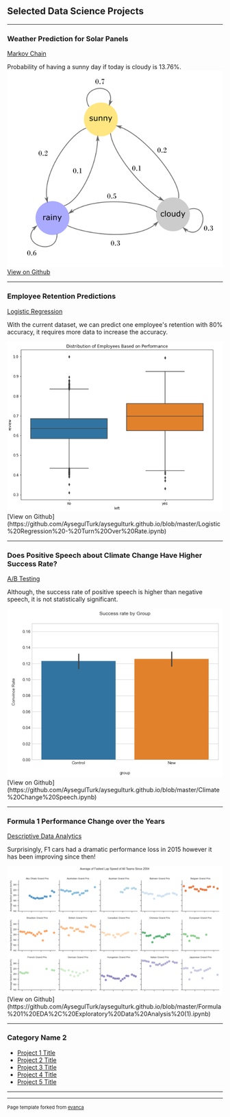 ## Selected Data Science Projects 

---

### Weather Prediction for Solar Panels 
[Markov Chain](/sample_page)

Probability of having a sunny day if today is cloudy is 13.76%.  
<img src="images/GraphView.png?raw=true"/>
[View on Github](https://github.com/AysegulTurk/aysegulturk.github.io/blob/master/Markov%20Chain%20Prediction%20Weather%20for%20Solar%20Panels.ipynb)

---
### Employee Retention Predictions 
[Logistic Regression](/sample_page)

With the current dataset, we can predict one employee's retention with 80% accuracy, it requires more data to increase the accuracy.

<img src="images/empperformace.PNG?raw=true"/>
[View on Github](https://github.com/AysegulTurk/aysegulturk.github.io/blob/master/Logistic%20Regression%20-%20Turn%20Over%20Rate.ipynb)

---
### Does Positive Speech about Climate Change Have Higher Success Rate?
[A/B Testing](/pdf/sample_presentation.pdf)

Although, the success rate of positive speech is higher than negative speech, it is not statistically significant.

<img src="images/climate.PNG?raw=true"/>
[View on Github](https://github.com/AysegulTurk/aysegulturk.github.io/blob/master/Climate%20Change%20Speech.ipynb)

---
### Formula 1 Performance Change over the Years
[Descriptive Data Analytics](http://example.com/)

Surprisingly, F1 cars had a dramatic performance loss in 2015 however it has been improving since then!

<img src="images/F1NEWPIC.PNG?raw=true"/>
[View on Github](https://github.com/AysegulTurk/aysegulturk.github.io/blob/master/Formula%201%20EDA%2C%20Exploratory%20Data%20Analysis%20(1).ipynb)

---

### Category Name 2

- [Project 1 Title](http://example.com/)
- [Project 2 Title](http://example.com/)
- [Project 3 Title](http://example.com/)
- [Project 4 Title](http://example.com/)
- [Project 5 Title](http://example.com/)

---




---
<p style="font-size:11px">Page template forked from <a href="https://github.com/evanca/quick-portfolio">evanca</a></p>
<!-- Remove above link if you don't want to attibute -->
